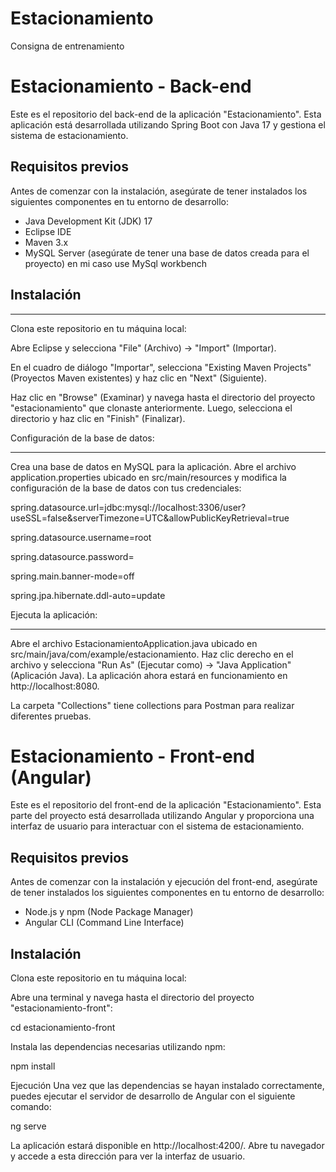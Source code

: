 # Estacionamiento
 Consigna de entrenamiento 

 # Estacionamiento - Back-end

Este es el repositorio del back-end de la aplicación "Estacionamiento". Esta aplicación está desarrollada utilizando Spring Boot con Java 17 y gestiona el sistema de estacionamiento.

## Requisitos previos

Antes de comenzar con la instalación, asegúrate de tener instalados los siguientes componentes en tu entorno de desarrollo:

- Java Development Kit (JDK) 17
- Eclipse IDE
- Maven 3.x
- MySQL Server (asegúrate de tener una base de datos creada para el proyecto) en mi caso use MySql workbench

## Instalación
_______________

Clona este repositorio en tu máquina local:

Abre Eclipse y selecciona "File" (Archivo) -> "Import" (Importar).

En el cuadro de diálogo "Importar", selecciona "Existing Maven Projects" (Proyectos Maven existentes) y haz clic en "Next" (Siguiente).

Haz clic en "Browse" (Examinar) y navega hasta el directorio del proyecto "estacionamiento" que clonaste anteriormente. Luego, selecciona el directorio y haz clic en "Finish" (Finalizar).


Configuración de la base de datos:
___________________________________

Crea una base de datos en MySQL para la aplicación.
Abre el archivo application.properties ubicado en src/main/resources y modifica la configuración de la base de datos con tus credenciales:

spring.datasource.url=jdbc:mysql://localhost:3306/user?useSSL=false&serverTimezone=UTC&allowPublicKeyRetrieval=true

spring.datasource.username=root

spring.datasource.password=

spring.main.banner-mode=off

spring.jpa.hibernate.ddl-auto=update

Ejecuta la aplicación:
______________________

Abre el archivo EstacionamientoApplication.java ubicado en src/main/java/com/example/estacionamiento.
Haz clic derecho en el archivo y selecciona "Run As" (Ejecutar como) -> "Java Application" (Aplicación Java).
La aplicación ahora estará en funcionamiento en http://localhost:8080.

La carpeta "Collections" tiene collections para Postman para realizar diferentes pruebas.

# Estacionamiento - Front-end (Angular)

Este es el repositorio del front-end de la aplicación "Estacionamiento". Esta parte del proyecto está desarrollada utilizando Angular y proporciona una interfaz de usuario para interactuar con el sistema de estacionamiento.

## Requisitos previos

Antes de comenzar con la instalación y ejecución del front-end, asegúrate de tener instalados los siguientes componentes en tu entorno de desarrollo:

- Node.js y npm (Node Package Manager)
- Angular CLI (Command Line Interface)

## Instalación

Clona este repositorio en tu máquina local:

Abre una terminal y navega hasta el directorio del proyecto "estacionamiento-front":

cd estacionamiento-front

Instala las dependencias necesarias utilizando npm:

npm install

Ejecución
Una vez que las dependencias se hayan instalado correctamente, puedes ejecutar el servidor de desarrollo de Angular con el siguiente comando:

ng serve

La aplicación estará disponible en http://localhost:4200/. Abre tu navegador y accede a esta dirección para ver la interfaz de usuario.


